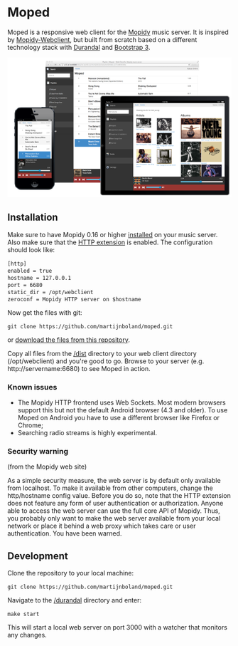 Moped
=====

Moped is a responsive web client for the [Mopidy](http://mopidy.com) music server. It is inspired by [Mopidy-Webclient](https://github.com/woutervanwijk/Mopidy-Webclient), but built from scratch based on a different technology stack with [Durandal](http://durandaljs.com/) and [Bootstrap 3](http://getbootstrap.com).

![Moped responsive](screenshots/moped-all-720.png?raw=true)

Installation 
------------

Make sure to have Mopidy 0.16 or higher [installed](http://docs.mopidy.com/en/latest/installation/) on your music server. Also make sure that the [HTTP extension](http://docs.mopidy.com/en/latest/ext/http/) is enabled. The configuration should look like:

	[http]
	enabled = true
	hostname = 127.0.0.1
	port = 6680
	static_dir = /opt/webclient
	zeroconf = Mopidy HTTP server on $hostname

Now get the files with git:
	
	git clone https://github.com/martijnboland/moped.git

or [download the files from this repository](https://github.com/martijnboland/moped/archive/master.zip).

Copy all files from the [/dist](dist) directory to your web client directory (/opt/webclient) and you're good to go. Browse to your server (e.g. http://servername:6680) to see Moped in action.

### Known issues

- The Mopidy HTTP frontend uses Web Sockets. Most modern browsers support this but not the default Android browser (4.3 and older). To use Moped on Android you have to use a different browser like Firefox or Chrome;
- Searching radio streams is highly experimental.

### Security warning

(from the Mopidy web site)

As a simple security measure, the web server is by default only available from localhost. To make it available from other computers, change the http/hostname config value. Before you do so, note that the HTTP extension does not feature any form of user authentication or authorization. Anyone able to access the web server can use the full core API of Mopidy. Thus, you probably only want to make the web server available from your local network or place it behind a web proxy which takes care or user authentication. You have been warned.

Development
-----------
Clone the repository to your local machine:

	git clone https://github.com/martijnboland/moped.git

Navigate to the [/durandal](durandal) directory and enter:

	make start
	
This will start a local web server on port 3000 with a watcher that monitors any changes. 